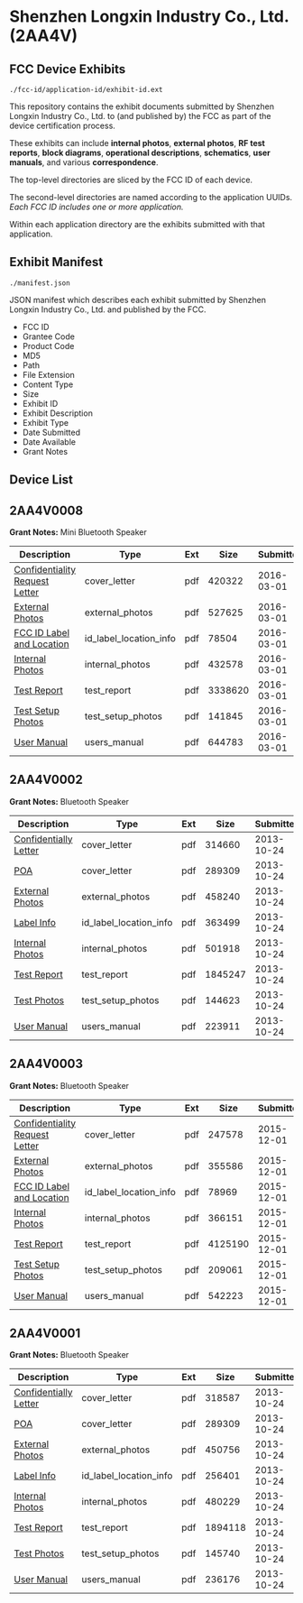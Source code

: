 # Shenzhen Longxin Industry Co., Ltd. (2AA4V)
## FCC Device Exhibits

```
./fcc-id/application-id/exhibit-id.ext
```

This repository contains the exhibit documents submitted by Shenzhen Longxin Industry Co., Ltd. to (and published by) the FCC as part of the device certification process.

These exhibits can include **internal photos**, **external photos**, **RF test reports**, **block diagrams**, **operational descriptions**, **schematics**, **user manuals**, and various **correspondence**.

The top-level directories are sliced by the FCC ID of each device.

The second-level directories are named according to the application UUIDs. *Each FCC ID includes one or more application.*

Within each application directory are the exhibits submitted with that application. 

## Exhibit Manifest

```
./manifest.json
```

JSON manifest which describes each exhibit submitted by Shenzhen Longxin Industry Co., Ltd. and published by the FCC.

- FCC ID
- Grantee Code
- Product Code
- MD5
- Path
- File Extension
- Content Type
- Size
- Exhibit ID
- Exhibit Description
- Exhibit Type
- Date Submitted
- Date Available
- Grant Notes

## Device List
## 2AA4V0008
**Grant Notes:** Mini Bluetooth Speaker

| Description | Type | Ext | Size | Submitted | Available |
| ----------- | ---- | --- | ---- | --------- | --------- |
| [Confidentiality Request Letter](2AA4V0008/e87edcffe1e85d3719438495357600a5/2916874.pdf) | cover_letter | pdf | 420322 | 2016-03-01 | 2016-03-01 |
| [External Photos](2AA4V0008/e87edcffe1e85d3719438495357600a5/2916875.pdf) | external_photos | pdf | 527625 | 2016-03-01 | 2016-03-01 |
| [FCC ID Label and Location](2AA4V0008/e87edcffe1e85d3719438495357600a5/2916877.pdf) | id_label_location_info | pdf | 78504 | 2016-03-01 | 2016-03-01 |
| [Internal Photos](2AA4V0008/e87edcffe1e85d3719438495357600a5/2916876.pdf) | internal_photos | pdf | 432578 | 2016-03-01 | 2016-03-01 |
| [Test Report](2AA4V0008/e87edcffe1e85d3719438495357600a5/2916879.pdf) | test_report | pdf | 3338620 | 2016-03-01 | 2016-03-01 |
| [Test Setup Photos](2AA4V0008/e87edcffe1e85d3719438495357600a5/2916878.pdf) | test_setup_photos | pdf | 141845 | 2016-03-01 | 2016-03-01 |
| [User Manual](2AA4V0008/e87edcffe1e85d3719438495357600a5/2916880.pdf) | users_manual | pdf | 644783 | 2016-03-01 | 2016-03-01 |
## 2AA4V0002
**Grant Notes:** Bluetooth Speaker

| Description | Type | Ext | Size | Submitted | Available |
| ----------- | ---- | --- | ---- | --------- | --------- |
| [Confidentially Letter](2AA4V0002/4b7fa3b1a74a11b24ebf95f5602b0ac4/2100770.pdf) | cover_letter | pdf | 314660 | 2013-10-24 | 2013-10-24 |
| [POA](2AA4V0002/4b7fa3b1a74a11b24ebf95f5602b0ac4/2100756.pdf) | cover_letter | pdf | 289309 | 2013-10-24 | 2013-10-24 |
| [External Photos](2AA4V0002/4b7fa3b1a74a11b24ebf95f5602b0ac4/2100771.pdf) | external_photos | pdf | 458240 | 2013-10-24 | 2013-10-24 |
| [Label Info](2AA4V0002/4b7fa3b1a74a11b24ebf95f5602b0ac4/2100773.pdf) | id_label_location_info | pdf | 363499 | 2013-10-24 | 2013-10-24 |
| [Internal Photos](2AA4V0002/4b7fa3b1a74a11b24ebf95f5602b0ac4/2100772.pdf) | internal_photos | pdf | 501918 | 2013-10-24 | 2013-10-24 |
| [Test Report](2AA4V0002/4b7fa3b1a74a11b24ebf95f5602b0ac4/2100776.pdf) | test_report | pdf | 1845247 | 2013-10-24 | 2013-10-24 |
| [Test Photos](2AA4V0002/4b7fa3b1a74a11b24ebf95f5602b0ac4/2100775.pdf) | test_setup_photos | pdf | 144623 | 2013-10-24 | 2013-10-24 |
| [User Manual](2AA4V0002/4b7fa3b1a74a11b24ebf95f5602b0ac4/2100777.pdf) | users_manual | pdf | 223911 | 2013-10-24 | 2013-10-24 |
## 2AA4V0003
**Grant Notes:** Bluetooth Speaker

| Description | Type | Ext | Size | Submitted | Available |
| ----------- | ---- | --- | ---- | --------- | --------- |
| [Confidentiality Request Letter](2AA4V0003/7647ba76dec8a7bec8f6c4d7b7d26908/2827536.pdf) | cover_letter | pdf | 247578 | 2015-12-01 | 2015-12-01 |
| [External Photos](2AA4V0003/7647ba76dec8a7bec8f6c4d7b7d26908/2827537.pdf) | external_photos | pdf | 355586 | 2015-12-01 | 2015-12-01 |
| [FCC ID Label and Location](2AA4V0003/7647ba76dec8a7bec8f6c4d7b7d26908/2827539.pdf) | id_label_location_info | pdf | 78969 | 2015-12-01 | 2015-12-01 |
| [Internal Photos](2AA4V0003/7647ba76dec8a7bec8f6c4d7b7d26908/2827538.pdf) | internal_photos | pdf | 366151 | 2015-12-01 | 2015-12-01 |
| [Test Report](2AA4V0003/7647ba76dec8a7bec8f6c4d7b7d26908/2827541.pdf) | test_report | pdf | 4125190 | 2015-12-01 | 2015-12-01 |
| [Test Setup Photos](2AA4V0003/7647ba76dec8a7bec8f6c4d7b7d26908/2827540.pdf) | test_setup_photos | pdf | 209061 | 2015-12-01 | 2015-12-01 |
| [User Manual](2AA4V0003/7647ba76dec8a7bec8f6c4d7b7d26908/2827542.pdf) | users_manual | pdf | 542223 | 2015-12-01 | 2015-12-01 |
## 2AA4V0001
**Grant Notes:** Bluetooth Speaker

| Description | Type | Ext | Size | Submitted | Available |
| ----------- | ---- | --- | ---- | --------- | --------- |
| [Confidentially Letter](2AA4V0001/d6834eb595463f7125aadf9e36ed6782/2100752.pdf) | cover_letter | pdf | 318587 | 2013-10-24 | 2013-10-24 |
| [POA](2AA4V0001/d6834eb595463f7125aadf9e36ed6782/2100756.pdf) | cover_letter | pdf | 289309 | 2013-10-24 | 2013-10-24 |
| [External Photos](2AA4V0001/d6834eb595463f7125aadf9e36ed6782/2100753.pdf) | external_photos | pdf | 450756 | 2013-10-24 | 2013-10-24 |
| [Label Info](2AA4V0001/d6834eb595463f7125aadf9e36ed6782/2100755.pdf) | id_label_location_info | pdf | 256401 | 2013-10-24 | 2013-10-24 |
| [Internal Photos](2AA4V0001/d6834eb595463f7125aadf9e36ed6782/2100754.pdf) | internal_photos | pdf | 480229 | 2013-10-24 | 2013-10-24 |
| [Test Report](2AA4V0001/d6834eb595463f7125aadf9e36ed6782/2100758.pdf) | test_report | pdf | 1894118 | 2013-10-24 | 2013-10-24 |
| [Test Photos](2AA4V0001/d6834eb595463f7125aadf9e36ed6782/2100757.pdf) | test_setup_photos | pdf | 145740 | 2013-10-24 | 2013-10-24 |
| [User Manual](2AA4V0001/d6834eb595463f7125aadf9e36ed6782/2100759.pdf) | users_manual | pdf | 236176 | 2013-10-24 | 2013-10-24 |
